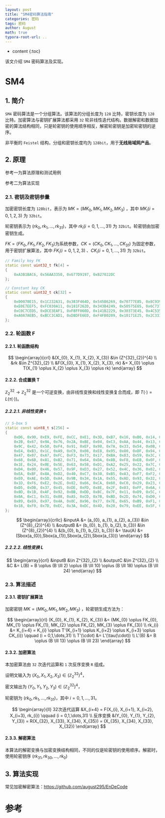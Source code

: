```yaml
---
layout: post
title: "SM4密码算法指南"
categories: 密码
tags: 密码
author: August
math: true
typora-root-url: ..
---
```


* content
{:toc}

该文介绍 `SM4` 密码算法及实现。



# SM4



## 1. 简介

`SM4` 密码算法是一个分组算法。该算法的分组长度为 `128` 比特，密钥长度为 `128` 比特。加密算法与密钥扩展算法都采用 `32` 轮非线性迭代结构。数据解密和数据加密的算法结构相同，只是轮密钥的使用顺序相反，解密轮密钥是加密轮密钥的逆序。

非平衡的 `Feistel` 结构，分组和密钥长度均为 `128bit`，用于**无线局域网产品**。



## 2. 原理

参考一为算法原理和测试用例

参考二为算法实现

### 2.1. 密钥及密钥参量

加密密钥长度为 `128bit`，表示为 $MK = (MK_{0}, MK_{1}, MK_{2}, MK_{3})$ ，其中 $MK_{i}(i = 0,1,2,3)$ 为 `32bit`。

轮密钥表示为 $(rk_{0}, rk_{1}, \dots, rk_{31})$，其中 $rk_{i}(i = 0,1,\dots,31)$ 为 `32bit`。轮密钥由加密密钥生成。

$FK = (FK_{0}, FK_{1}, FK_{2}, FK_{3})$为系统参数，$CK = (CK_{0}, CK_{1}, \dots, CK_{31})$ 为固定参数，用于密钥扩展算法，其中 $FK_{i}(i = 0,1,2,3)$ 、$CK_{i}(i = 0,1,\dots,31)$ 为 `32bit`。

```cpp
// Family key FK
static const uint32_t fk[4] =
{
    0xA3B1BAC6, 0x56AA3350, 0x677D9197, 0xB27022DC
};

// Constant key CK
static const uint32_t ck[32] =
{
    0x00070E15, 0x1C232A31, 0x383F464D, 0x545B6269, 0x70777E85, 0x8C939AA1, 0xA8AFB6BD, 0xC4CBD2D9,
    0xE0E7EEF5, 0xFC030A11, 0x181F262D, 0x343B4249, 0x50575E65, 0x6C737A81, 0x888F969D, 0xA4ABB2B9,
    0xC0C7CED5, 0xDCE3EAF1, 0xF8FF060D, 0x141B2229, 0x30373E45, 0x4C535A61, 0x686F767D, 0x848B9299,
    0xA0A7AEB5, 0xBCC3CAD1, 0xD8DFE6ED, 0xF4FB0209, 0x10171E25, 0x2C333A41, 0x484F565D, 0x646B7279,
};
```

### 2.2. 轮函数 F

#### 2.2.1. 轮函数结构

$$
\begin{array}{crl}
    &(X_{0}, X_{1}, X_{2}, X_{3}) &\in (Z^{32}_{2})^{4} \\
    &rk &\in Z^{32}_{2} \\
    &F(X_{0}, X_{1}, X_{2}, X_{3}, rk) &= X_{0} \oplus T(X_{1} \oplus X_{2} \oplus X_{3} \oplus rk)
\end{array}
$$

#### 2.2.2. 合成置换 T

$\mathbb{Z}_2^{32} \rightarrow \mathbb{Z}_2^{32}$ 是一个可逆变换，由非线性变换和线性变换复合而成，即 $T(\cdot) = L(\tau(\cdot))$。

##### 2.2.2.1. 非线性变换 $\tau$

```cpp
// S-box S
static const uint8_t s[256] =
{
    0xD6, 0x90, 0xE9, 0xFE, 0xCC, 0xE1, 0x3D, 0xB7, 0x16, 0xB6, 0x14, 0xC2, 0x28, 0xFB, 0x2C, 0x05,
    0x2B, 0x67, 0x9A, 0x76, 0x2A, 0xBE, 0x04, 0xC3, 0xAA, 0x44, 0x13, 0x26, 0x49, 0x86, 0x06, 0x99,
    0x9C, 0x42, 0x50, 0xF4, 0x91, 0xEF, 0x98, 0x7A, 0x33, 0x54, 0x0B, 0x43, 0xED, 0xCF, 0xAC, 0x62,
    0xE4, 0xB3, 0x1C, 0xA9, 0xC9, 0x08, 0xE8, 0x95, 0x80, 0xDF, 0x94, 0xFA, 0x75, 0x8F, 0x3F, 0xA6,
    0x47, 0x07, 0xA7, 0xFC, 0xF3, 0x73, 0x17, 0xBA, 0x83, 0x59, 0x3C, 0x19, 0xE6, 0x85, 0x4F, 0xA8,
    0x68, 0x6B, 0x81, 0xB2, 0x71, 0x64, 0xDA, 0x8B, 0xF8, 0xEB, 0x0F, 0x4B, 0x70, 0x56, 0x9D, 0x35,
    0x1E, 0x24, 0x0E, 0x5E, 0x63, 0x58, 0xD1, 0xA2, 0x25, 0x22, 0x7C, 0x3B, 0x01, 0x21, 0x78, 0x87,
    0xD4, 0x00, 0x46, 0x57, 0x9F, 0xD3, 0x27, 0x52, 0x4C, 0x36, 0x02, 0xE7, 0xA0, 0xC4, 0xC8, 0x9E,
    0xEA, 0xBF, 0x8A, 0xD2, 0x40, 0xC7, 0x38, 0xB5, 0xA3, 0xF7, 0xF2, 0xCE, 0xF9, 0x61, 0x15, 0xA1,
    0xE0, 0xAE, 0x5D, 0xA4, 0x9B, 0x34, 0x1A, 0x55, 0xAD, 0x93, 0x32, 0x30, 0xF5, 0x8C, 0xB1, 0xE3,
    0x1D, 0xF6, 0xE2, 0x2E, 0x82, 0x66, 0xCA, 0x60, 0xC0, 0x29, 0x23, 0xAB, 0x0D, 0x53, 0x4E, 0x6F,
    0xD5, 0xDB, 0x37, 0x45, 0xDE, 0xFD, 0x8E, 0x2F, 0x03, 0xFF, 0x6A, 0x72, 0x6D, 0x6C, 0x5B, 0x51,
    0x8D, 0x1B, 0xAF, 0x92, 0xBB, 0xDD, 0xBC, 0x7F, 0x11, 0xD9, 0x5C, 0x41, 0x1F, 0x10, 0x5A, 0xD8,
    0x0A, 0xC1, 0x31, 0x88, 0xA5, 0xCD, 0x7B, 0xBD, 0x2D, 0x74, 0xD0, 0x12, 0xB8, 0xE5, 0xB4, 0xB0,
    0x89, 0x69, 0x97, 0x4A, 0x0C, 0x96, 0x77, 0x7E, 0x65, 0xB9, 0xF1, 0x09, 0xC5, 0x6E, 0xC6, 0x84,
    0x18, 0xF0, 0x7D, 0xEC, 0x3A, 0xDC, 0x4D, 0x20, 0x79, 0xEE, 0x5F, 0x3E, 0xD7, 0xCB, 0x39, 0x48,
};
```

$$
\begin{array}{crllc}
    &inputA &= (a_{0}, a_{1}, a_{2}, a_{3}) &\in (Z^{8}_{2})^{4} \\
    &outputB &= (b_{0}, b_{1}, b_{2}, b_{3}) &\in (Z^{8}_{2})^{4} \\
    &(b_{0}, b_{1}, b_{2}, b_{3}) &= \tau(A) &= (Sbox(a_{0}),Sbox(a_{1}),Sbox(a_{2}),Sbox(a_{3}))
\end{array}
$$


##### 2.2.2.2. 线性变换 $L$

$$
\begin{array}{crl}
    &inputB &\in Z^{32}_{2} \\
    &outputC &\in Z^{32}_{2} \\
    &C &= L(B) = B \oplus (B \lll 2) \oplus (B \lll 10) \oplus (B \lll 18) \oplus (B \lll 24)
\end{array}
$$

### 2.3. 算法描述

#### 2.3.1. 密钥扩展算法

加密密钥 $MK = (MK_{0}, MK_{1}, MK_{2}, MK_{3})$ ，轮密钥生成方法为：

$$
\begin{array}{rl}
    (K_{0}, K_{1}, K_{2}, K_{3}) &= (MK_{0} \oplus FK_{0}, MK_{1} \oplus FK_{1}, MK_{2} \oplus FK_{2}, MK_{3} \oplus FK_{3}) \\
    rk_{i} &= K_{i+4} = K_{i} \oplus T'(K_{i+1} \oplus K_{i+2} \oplus K_{i+3} \oplus CK_{i}) \qquad (i = 0,1,\dots,31) \\
    T'(\cdot) &= L'(\tau(\cdot)) \\
    L'(B) &= B \oplus (B \lll 13) \oplus (B \lll 23)
\end{array}
$$


#### 2.3.2. 加密算法

本加密算法由 `32` 次迭代运算和 `1` 次反序变换 `R` 组成。

设明文输入为 $(X_{0}, X_{1}, X_{2}, X_{3}) \in (\mathbb{Z}_2^{32})^4$，

密文输出为 $(Y_{0}, Y_{1}, Y_{2}, Y_{3}) \in (\mathbb{Z}_2^{32})^4$，

轮密钥为 $(rk_0, rk_1, \dots, rk_{31})$，其中 $i = 0, 1, \dots, 31$。

$$
\begin{array}{ll}
    32次迭代运算 &X_{i+4} = F(X_{i}, X_{i+1}, X_{i+2}, X_{i+3}, rk_{i}) \qquad (i = 0,1,\dots,31) \\
    反序变换 &(Y_{0}, Y_{1}, Y_{2}, Y_{3}) = R(X_{32}, X_{33}, X_{34}, X_{35}) = (X_{35}, X_{34}, X_{33}, X_{32})
\end{array}
$$

#### 2.3.3. 解密算法

本算法的解密变换与加密变换结构相同，不同的仅是轮密钥的使用顺序。解密时，使用轮密钥序 $(rk_{31}, rk_{30}, \dots, rk_{0})$



## 3. 算法实现

常见加密解密算法：https://github.com/august295/EnDeCode




# 参考


